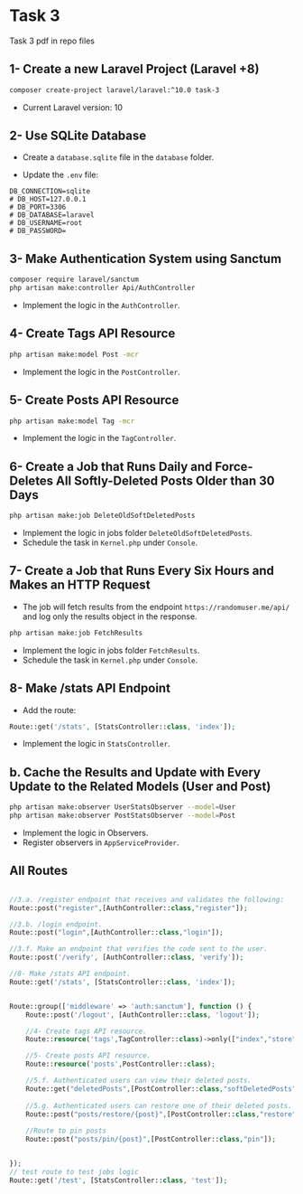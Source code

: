 
# Task 3

Task 3 pdf in repo files

## 1- Create a new Laravel Project (Laravel +8)

```bash
composer create-project laravel/laravel:^10.0 task-3
```

- Current Laravel version: 10

## 2- Use SQLite Database

- Create a `database.sqlite` file in the `database` folder.

- Update the `.env` file:

```dotenv
DB_CONNECTION=sqlite
# DB_HOST=127.0.0.1
# DB_PORT=3306
# DB_DATABASE=laravel
# DB_USERNAME=root
# DB_PASSWORD=
```

## 3- Make Authentication System using Sanctum

```bash
composer require laravel/sanctum
php artisan make:controller Api/AuthController
```
- Implement the logic in the `AuthController`.

## 4- Create Tags API Resource

```bash
php artisan make:model Post -mcr
```
- Implement the logic in the `PostController`.

## 5- Create Posts API Resource

```bash
php artisan make:model Tag -mcr
```
- Implement the logic in the `TagController`.

## 6- Create a Job that Runs Daily and Force-Deletes All Softly-Deleted Posts Older than 30 Days

```bash
php artisan make:job DeleteOldSoftDeletedPosts
```

- Implement the logic in jobs folder `DeleteOldSoftDeletedPosts`.
- Schedule the task in `Kernel.php` under `Console`.

## 7- Create a Job that Runs Every Six Hours and Makes an HTTP Request

- The job will fetch results from the endpoint `https://randomuser.me/api/` and log only the results object in the response.

```bash
php artisan make:job FetchResults
```
- Implement the logic in jobs folder `FetchResults`.
- Schedule the task in `Kernel.php` under `Console`.

## 8- Make /stats API Endpoint

- Add the route:

```php
Route::get('/stats', [StatsController::class, 'index']);
```
- Implement the logic in `StatsController`.

## b. Cache the Results and Update with Every Update to the Related Models (User and Post)

```bash
php artisan make:observer UserStatsObserver --model=User
php artisan make:observer PostStatsObserver --model=Post
```
- Implement the logic in Observers.
- Register observers in `AppServiceProvider`.

## All Routes

```php

//3.a. /register endpoint that receives and validates the following:
Route::post("register",[AuthController::class,"register"]);

//3.b. /login endpoint.
Route::post("login",[AuthController::class,"login"]);

//3.f. Make an endpoint that verifies the code sent to the user.
Route::post('/verify', [AuthController::class, 'verify']);

//8- Make /stats API endpoint.
Route::get('/stats', [StatsController::class, 'index']);


Route::group(['middleware' => 'auth:sanctum'], function () {
    Route::post('/logout', [AuthController::class, 'logout']);

    //4- Create tags API resource.
    Route::resource('tags',TagController::class)->only(["index","store","update","destroy"]);

    //5- Create posts API resource.
    Route::resource('posts',PostController::class);

    //5.f. Authenticated users can view their deleted posts.
    Route::get("deletedPosts",[PostController::class,"softDeletedPosts"]);
    
    //5.g. Authenticated users can restore one of their deleted posts. 
    Route::post("posts/restore/{post}",[PostController::class,"restore"]);
    
    //Route to pin posts 
    Route::post("posts/pin/{post}",[PostController::class,"pin"]);


});
// test route to test jobs logic
Route::get('/test', [StatsController::class, 'test']);

```

